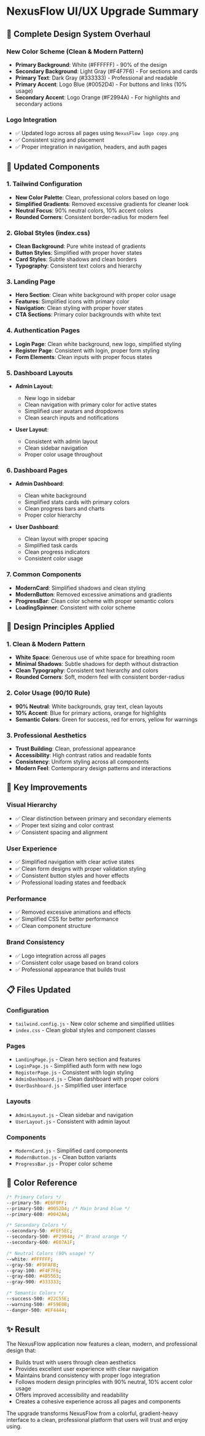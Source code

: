 # NexusFlow UI/UX Upgrade Summary

## 🎨 Complete Design System Overhaul

### New Color Scheme (Clean & Modern Pattern)
- **Primary Background**: White (#FFFFFF) - 90% of the design
- **Secondary Background**: Light Gray (#F4F7F6) - For sections and cards
- **Primary Text**: Dark Gray (#333333) - Professional and readable
- **Primary Accent**: Logo Blue (#0052D4) - For buttons and links (10% usage)
- **Secondary Accent**: Logo Orange (#F2994A) - For highlights and secondary actions

### Logo Integration
- ✅ Updated logo across all pages using `NexusFlow logo copy.png`
- ✅ Consistent sizing and placement
- ✅ Proper integration in navigation, headers, and auth pages

## 📱 Updated Components

### 1. Tailwind Configuration
- **New Color Palette**: Clean, professional colors based on logo
- **Simplified Gradients**: Removed excessive gradients for cleaner look
- **Neutral Focus**: 90% neutral colors, 10% accent colors
- **Rounded Corners**: Consistent border-radius for modern feel

### 2. Global Styles (index.css)
- **Clean Background**: Pure white instead of gradients
- **Button Styles**: Simplified with proper hover states
- **Card Styles**: Subtle shadows and clean borders
- **Typography**: Consistent text colors and hierarchy

### 3. Landing Page
- **Hero Section**: Clean white background with proper color usage
- **Features**: Simplified icons with primary color
- **Navigation**: Clean styling with proper hover states
- **CTA Sections**: Primary color backgrounds with white text

### 4. Authentication Pages
- **Login Page**: Clean white background, new logo, simplified styling
- **Register Page**: Consistent with login, proper form styling
- **Form Elements**: Clean inputs with proper focus states

### 5. Dashboard Layouts
- **Admin Layout**: 
  - New logo in sidebar
  - Clean navigation with primary color for active states
  - Simplified user avatars and dropdowns
  - Clean search inputs and notifications

- **User Layout**: 
  - Consistent with admin layout
  - Clean sidebar navigation
  - Proper color usage throughout

### 6. Dashboard Pages
- **Admin Dashboard**:
  - Clean white background
  - Simplified stats cards with primary colors
  - Clean progress bars and charts
  - Proper color hierarchy

- **User Dashboard**:
  - Clean layout with proper spacing
  - Simplified task cards
  - Clean progress indicators
  - Consistent color usage

### 7. Common Components
- **ModernCard**: Simplified shadows and clean styling
- **ModernButton**: Removed excessive animations and gradients
- **ProgressBar**: Clean color scheme with proper semantic colors
- **LoadingSpinner**: Consistent with color scheme

## 🎯 Design Principles Applied

### 1. Clean & Modern Pattern
- **White Space**: Generous use of white space for breathing room
- **Minimal Shadows**: Subtle shadows for depth without distraction
- **Clean Typography**: Consistent text hierarchy and colors
- **Rounded Corners**: Soft, modern feel with consistent border-radius

### 2. Color Usage (90/10 Rule)
- **90% Neutral**: White backgrounds, gray text, clean layouts
- **10% Accent**: Blue for primary actions, orange for highlights
- **Semantic Colors**: Green for success, red for errors, yellow for warnings

### 3. Professional Aesthetics
- **Trust Building**: Clean, professional appearance
- **Accessibility**: High contrast ratios and readable fonts
- **Consistency**: Uniform styling across all components
- **Modern Feel**: Contemporary design patterns and interactions

## 🚀 Key Improvements

### Visual Hierarchy
- ✅ Clear distinction between primary and secondary elements
- ✅ Proper text sizing and color contrast
- ✅ Consistent spacing and alignment

### User Experience
- ✅ Simplified navigation with clear active states
- ✅ Clean form designs with proper validation styling
- ✅ Consistent button styles and hover effects
- ✅ Professional loading states and feedback

### Performance
- ✅ Removed excessive animations and effects
- ✅ Simplified CSS for better performance
- ✅ Clean component structure

### Brand Consistency
- ✅ Logo integration across all pages
- ✅ Consistent color usage based on brand colors
- ✅ Professional appearance that builds trust

## 📋 Files Updated

### Configuration
- `tailwind.config.js` - New color scheme and simplified utilities
- `index.css` - Clean global styles and component classes

### Pages
- `LandingPage.js` - Clean hero section and features
- `LoginPage.js` - Simplified auth form with new logo
- `RegisterPage.js` - Consistent with login styling
- `AdminDashboard.js` - Clean dashboard with proper colors
- `UserDashboard.js` - Simplified user interface

### Layouts
- `AdminLayout.js` - Clean sidebar and navigation
- `UserLayout.js` - Consistent with admin layout

### Components
- `ModernCard.js` - Simplified card components
- `ModernButton.js` - Clean button variants
- `ProgressBar.js` - Proper color scheme

## 🎨 Color Reference

```css
/* Primary Colors */
--primary-50: #E6F0FF;
--primary-500: #0052D4; /* Main brand blue */
--primary-600: #0042AA;

/* Secondary Colors */
--secondary-50: #FEF5EC;
--secondary-500: #F2994A; /* Brand orange */
--secondary-600: #E07A1F;

/* Neutral Colors (90% usage) */
--white: #FFFFFF;
--gray-50: #F9FAFB;
--gray-100: #F4F7F6;
--gray-600: #4B5563;
--gray-900: #333333;

/* Semantic Colors */
--success-500: #22C55E;
--warning-500: #F59E0B;
--danger-500: #EF4444;
```

## ✨ Result

The NexusFlow application now features a clean, modern, and professional design that:
- Builds trust with users through clean aesthetics
- Provides excellent user experience with clear navigation
- Maintains brand consistency with proper logo integration
- Follows modern design principles with 90% neutral, 10% accent color usage
- Offers improved accessibility and readability
- Creates a cohesive experience across all pages and components

The upgrade transforms NexusFlow from a colorful, gradient-heavy interface to a clean, professional platform that users will trust and enjoy using.